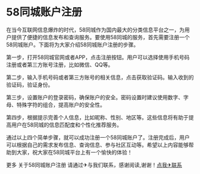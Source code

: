 # 58同城账户注册

在当今互联网信息爆炸的时代，58同城作为国内最大的分类信息平台之一，为用户提供了便捷的信息发布和查询服务。要使用58同城的服务，首先需要注册一个58同城账户。下面将为大家介绍58同城账户注册的步骤。

第一步，打开58同城官网或者APP，点击注册按钮。用户可以选择使用手机号码注册或者第三方账号注册，比如微信、QQ等。

第二步，输入手机号码或者第三方账号的相关信息，点击获取验证码。输入收到的验证码，验证身份。

第三步，设置账户的登录密码，确保账户的安全。密码设置时建议使用数字、字母、特殊字符的组合，提高账户的安全性。

第四步，根据提示完善个人信息，比如昵称、性别、地区等。这些信息将有助于提高用户在58同城的信息匹配度和个性化推荐服务。

通过以上四个简单步骤，就可以成功注册一个58同城账户了。注册完成后，用户可以根据自己的需求发布信息、查询信息、参与社区互动等。希望以上内容能够帮助到大家，祝大家在58同城平台上有一个愉快的体验！

更多 关于58同城账户注册 请通过✈与我们联系，感谢阅读,谢谢！[点我✈联系](https://a.k02.cc)
